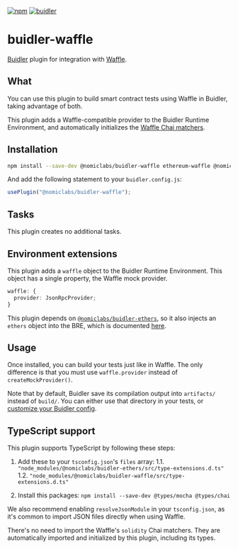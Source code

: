 [![npm](https://img.shields.io/npm/v/@nomiclabs/buidler-waffle.svg)](https://www.npmjs.com/package/@nomiclabs/buidler-waffle)
[![buidler](https://buidler.dev/buidler-plugin-badge.svg?1)](https://buidler.dev)

# buidler-waffle

[Buidler](http://getbuidler.com) plugin for integration with [Waffle](https://getwaffle.io/).

## What

You can use this plugin to build smart contract tests using Waffle in Buidler,
taking advantage of both.

This plugin adds a Waffle-compatible provider to the Buidler Runtime Environment,
and automatically initializes the [Waffle Chai matchers](https://ethereum-waffle.readthedocs.io/en/latest/matchers.html).

## Installation

```bash
npm install --save-dev @nomiclabs/buidler-waffle ethereum-waffle @nomiclabs/buidler-ethers ethers@^4.0.23
```

And add the following statement to your `buidler.config.js`:

```js
usePlugin("@nomiclabs/buidler-waffle");
```

## Tasks

This plugin creates no additional tasks.

## Environment extensions

This plugin adds a `waffle` object to the Buidler Runtime Environment. This object has a single property, the Waffle
mock provider.

```ts
waffle: {
  provider: JsonRpcProvider;
}
```

This plugin depends on [`@nomiclabs/buidler-ethers`](https://github.com/nomiclabs/buidler/tree/master/packages/buidler-ethers),
so it also injects an `ethers` object into the BRE, which is documented [here](https://github.com/nomiclabs/buidler/tree/master/packages/buidler-ethers#environment-extensions).

## Usage

Once installed, you can build your tests just like in Waffle. The only difference is that you must use `waffle.provider`
instead of `createMockProvider()`.

Note that by default, Buidler save its compilation output into `artifacts/` instead of `build/`. You can either use
that directory in your tests, or [customize your Buidler config](https://buidler.dev/config/#path-configuration).

## TypeScript support

This plugin supports TypeScript by following these steps:

1. Add these to your `tsconfig.json`'s `files` array:
   1.1. `"node_modules/@nomiclabs/buidler-ethers/src/type-extensions.d.ts"`
   1.2. `"node_modules/@nomiclabs/buidler-waffle/src/type-extensions.d.ts"`

2. Install this packages: `npm install --save-dev @types/mocha @types/chai`

We also recommend enabling `resolveJsonModule` in your `tsconfig.json`, as it's common
to import JSON files directly when using Waffle.

There's no need to import the Waffle's `solidity` Chai matchers. They are
automatically imported and initialized by this plugin, including its types.
